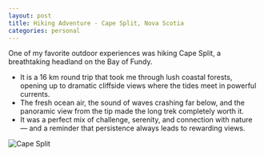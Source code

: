 ```yaml
---
layout: post
title: Hiking Adventure - Cape Split, Nova Scotia
categories: personal
---
```


One of my favorite outdoor experiences was hiking Cape Split, a breathtaking headland on the Bay of Fundy. 
- It is a 16 km round trip that took me through lush coastal forests, opening up to dramatic cliffside views where the tides meet in powerful currents. 
- The fresh ocean air, the sound of waves crashing far below, and the panoramic view from the tip made the long trek completely worth it. 
- It was a perfect mix of challenge, serenity, and connection with nature — and a reminder that persistence always leads to rewarding views.

![Cape Split](../../images/cape-split.jpg)